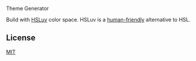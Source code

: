 Theme Generator

Build with [HSLuv](https://www.hsluv.org/) color space.
HSLuv is a [human-friendly](https://www.boronine.com/2012/03/26/Color-Spaces-for-Human-Beings/) alternative to HSL.

## License

[MIT](LICENSE)
